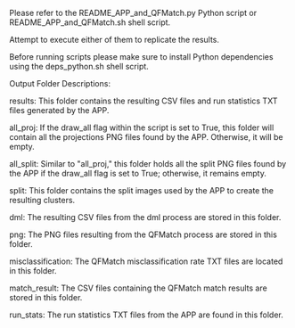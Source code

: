 Please refer to the README_APP_and_QFMatch.py Python script or README_APP_and_QFMatch.sh shell script.

Attempt to execute either of them to replicate the results.

Before running scripts please make sure to install Python dependencies using the deps_python.sh shell script.


Output Folder Descriptions:

results: This folder contains the resulting CSV files and run statistics TXT files generated by the APP.

all_proj: If the draw_all flag within the script is set to True, this folder will contain all the projections PNG files found by the APP. Otherwise, it will be empty.

all_split: Similar to "all_proj," this folder holds all the split PNG files found by the APP if the draw_all flag is set to True; otherwise, it remains empty.

split: This folder contains the split images used by the APP to create the resulting clusters.

dml: The resulting CSV files from the dml process are stored in this folder.

png: The PNG files resulting from the QFMatch process are stored in this folder.

misclassification: The QFMatch misclassification rate TXT files are located in this folder.

match_result: The CSV files containing the QFMatch match results are stored in this folder.

run_stats: The run statistics TXT files from the APP are found in this folder.